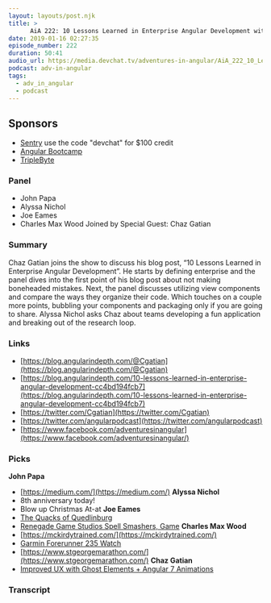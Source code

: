 ```yaml
---
layout: layouts/post.njk
title: >
      AiA 222: 10 Lessons Learned in Enterprise Angular Development with Chaz Gatian
date: 2019-01-16 02:27:35
episode_number: 222
duration: 50:41
audio_url: https://media.devchat.tv/adventures-in-angular/AiA_222_10_Lessons_Learned_in_Enterprise_Angular_Development_with_Chaz_Gatian.mp3
podcast: adv-in-angular
tags: 
  - adv_in_angular
  - podcast
---
```


## **Sponsors**

- [Sentry](https://sentry.io) use the code "devchat" for $100 credit
- [Angular Bootcamp](https://angularbootcamp.com)
- [TripleByte](https://triplebyte.com/angular)

### **Panel**

- John Papa
- Alyssa Nichol
- Joe Eames
- Charles Max Wood
Joined by Special Guest: Chaz Gatian
### **Summary**
Chaz Gatian joins the show to discuss his blog post, “10 Lessons Learned in Enterprise Angular Development”. He starts by defining enterprise and the panel dives into the first point of his blog post about not making boneheaded mistakes. Next, the panel discusses utilizing view components and compare the ways they organize their code. Which touches on a couple more points, bubbling your components and packaging only if you are going to share. Alyssa Nichol asks Chaz about teams developing a fun application and breaking out of the research loop. 
### **Links**

- [https://blog.angularindepth.com/@Cgatian](https://blog.angularindepth.com/@Cgatian)
- [https://blog.angularindepth.com/10-lessons-learned-in-enterprise-angular-development-cc4bd194fcb7](https://blog.angularindepth.com/10-lessons-learned-in-enterprise-angular-development-cc4bd194fcb7)
- [https://twitter.com/Cgatian](https://twitter.com/Cgatian)
- [https://twitter.com/angularpodcast](https://twitter.com/angularpodcast)
- [https://www.facebook.com/adventuresinangular](https://www.facebook.com/adventuresinangular/)

### **Picks**
 **John Papa**
- [https://medium.com/](https://medium.com/)
**Alyssa Nichol**
- 8th anniversary today!
- Blow up Christmas At-at
**Joe Eames**
- [The Quacks of Quedlinburg](https://www.amazon.com/Quacks-Quedlinburg-Family-Board-Game/dp/B07KNH77DC/ref=sr_1_1?ie=UTF8&qid=1548462018&sr=8-1&linkCode=ll1&tag=devchattv-20&linkId=f06bfe7482dca8bb751ed6d7cc86e2ab&language=en_US)
- [Renegade Game Studios Spell Smashers, Game](https://www.amazon.com/Renegade-Game-Studios-Spell-Smashers/dp/B07FMR6BKH/ref=sr_1_1?ie=UTF8&qid=1548462018&sr=8-1&linkCode=ll1&tag=devchattv-20&linkId=f06bfe7482dca8bb751ed6d7cc86e2ab&language=en_US)
**Charles Max Wood**
- [https://mckirdytrained.com/](https://mckirdytrained.com/)
- [Garmin Forerunner 235 Watch](https://www.amazon.com/Garmin-Forerunner-Running-Watch-Black/dp/B0160BC1FO/ref=asc_df_B0160BC1FO/?ie=UTF8&qid=1548462018&sr=8-1&linkCode=ll1&tag=devchattv-20&linkId=f06bfe7482dca8bb751ed6d7cc86e2ab&language=en_US)
- [https://www.stgeorgemarathon.com/](https://www.stgeorgemarathon.com/)
**Chaz Gatian**
- [Improved UX with Ghost Elements + Angular 7 Animations](https://blog.angularindepth.com/https-medium-com-thomasburleson-animated-ghosts-bfc045a51fba)


### Transcript


